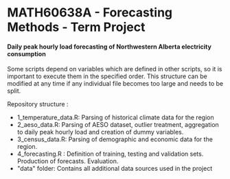 # MATH60638A - Forecasting Methods - Term Project

#### Daily peak hourly load forecasting of Northwestern Alberta electricity consumption

Some scripts depend on variables which are defined in other scripts, so it is important to execute them in the specified order.
This structure can be modified at any time if any individual file becomes too large and needs to be split.

Repository structure :

-   1_temperature_data.R: Parsing of historical climate data for the region
-   2_aeso_data.R: Parsing of AESO dataset, outlier treatment, aggregation to daily peak hourly load and creation of dummy variables.
-   3_census_data.R: Parsing of demographic and economic data for the region.
-   4_forecasting.R : Definition of training, testing and validation sets. Production of forecasts. Evaluation.
-   "data" folder: Contains all additional data sources used in the project